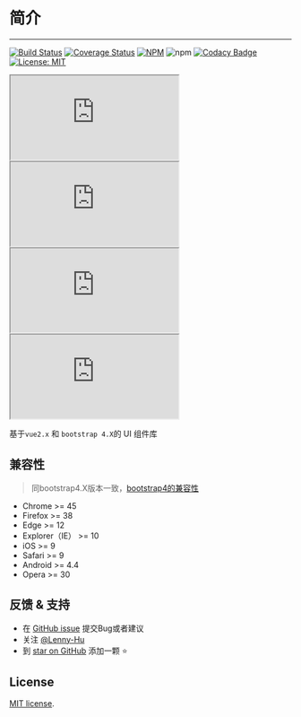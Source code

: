 <!--
 * @Description: In User Settings Edit
 * @Author: your name
 * @Date: 2019-10-15 11:17:36
 * @LastEditTime: 2019-10-18 17:54:42
 * @LastEditors: Please set LastEditors
 -->
# 简介
---

[![Build Status](https://travis-ci.org/Lenny-Hu/vue-bs4-components.svg?branch=master)](https://travis-ci.org/Lenny-Hu/vue-bs4-components)
[![Coverage Status](https://coveralls.io/repos/github/Lenny-Hu/vue-bs4-components/badge.svg)](https://coveralls.io/github/Lenny-Hu/vue-bs4-components)
[![NPM](https://img.shields.io/npm/v/vue-bs4-components.svg?style=flat-square)](https://www.npmjs.com/package/vue-bs4-components)
![npm](https://img.shields.io/npm/dm/vue-bs4-components)
[![Codacy Badge](https://api.codacy.com/project/badge/Grade/1bc00b59024a492da551c538f1c17e99)](https://www.codacy.com/manual/Lenny-Hu/vue-bs4-components?utm_source=github.com&amp;utm_medium=referral&amp;utm_content=Lenny-Hu/vue-bs4-components&amp;utm_campaign=Badge_Grade)
[![License: MIT](https://img.shields.io/badge/License-MIT-yellow.svg?style=flat-square)](https://github.com/Lenny-Hu/vue-bs4-components/blob/master/LICENSE)

<iframe src="https://ghbtns.com/github-btn.html?user=lenny-hu&repo=vue-bs4-components&type=star&count=true" class="btn-github"></iframe>

<iframe src="https://ghbtns.com/github-btn.html?user=lenny-hu&repo=vue-bs4-components&type=watch&count=true&v=2" class="btn-github"></iframe>

<iframe src="https://ghbtns.com/github-btn.html?user=lenny-hu&repo=vue-bs4-components&type=fork&count=true" class="btn-github"></iframe>

<iframe src="https://ghbtns.com/github-btn.html?user=lenny-hu&type=follow&count=true" class="btn-github"></iframe>

基于`vue2.x` 和 `bootstrap 4.X`的 UI 组件库

<!-- ## 特性
* 非侵入式：不修改 `bootstrap` 样式
* 同 `bootstrap` 官网基本一致的选项
* 模块化使用：支持 `es6 import` 和 浏览器内直接引用
* 高覆盖率的单元测试 -->

## 兼容性

> 同bootstrap4.X版本一致，[bootstrap4的兼容性](https://getbootstrap.com/docs/4.3/getting-started/browsers-devices/)

*  Chrome >= 45
*  Firefox >= 38
*  Edge >= 12
*  Explorer（IE） >= 10
*  iOS >= 9
*  Safari >= 9
*  Android >= 4.4
*  Opera >= 30

## 反馈 & 支持

*  在 [GitHub issue](https://github.com/Lenny-Hu/vue-bs4-components/issues) 提交Bug或者建议
*  关注 [@Lenny-Hu](https://github.com/Lenny-Hu)
*  到 [star on GitHub](https://github.com/Lenny-Hu/vue-bs4-components) 添加一颗 ⭐

## License

[MIT license](https://github.com/Lenny-Hu/vue-bs4-components/blob/master/LICENSE).
